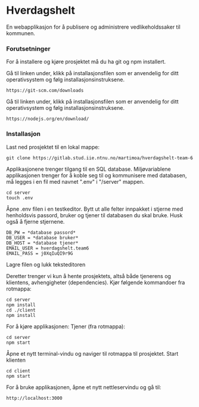 # Hverdagshelt

En webapplikasjon for å publisere og administrere vedlikeholdssaker til kommunen. 

### Forutsetninger

For å installere og kjøre prosjektet må du ha git og npm installert. 

Gå til linken under, klikk på installasjonsfilen som er anvendelig for ditt operativsystem og følg installasjonsinstruksene.
```
https://git-scm.com/downloads
```

Gå til linken under, klikk på installasjonsfilen som er anvendelig for ditt operativsystem og følg installasjonsinstruksene.

```
https://nodejs.org/en/download/
```


### Installasjon

Last ned prosjektet til en lokal mappe:
```
git clone https://gitlab.stud.iie.ntnu.no/martimoa/hverdagshelt-team-6
```

Applikasjonene trenger tilgang til en SQL database. 
Miljøvariablene applikasjonen trenger for å koble seg til og kommunisere med databasen, må legges i en fil med navnet ".env" i "/server" mappen.

```
cd server
touch .env
```

Åpne .env filen i en testkeditor.
Bytt ut alle felter innpakket i stjerne med henholdsvis passord, bruker og tjener til databasen du skal bruke. 
Husk også å fjerne stjernene.
```
DB_PW = *database passord*
DB_USER = *database bruker*
DB_HOST = *database tjener*
EMAIL_USER = hverdagshelt.team6
EMAIL_PASS = j0XqIuQI9r9G
```
Lagre filen og lukk teksteditoren

Deretter trenger vi kun å hente prosjektets, altså både tjenerens og klientens, avhengigheter (dependencies). 
Kjør følgende kommandoer fra rotmappa:
```
cd server
npm install
cd ./client
npm install
```

For å kjøre applikasjonen:
Tjener (fra rotmappa):

```
cd server
npm start
```
Åpne et nytt terminal-vindu og naviger til rotmappa til prosjektet.
Start klienten
```
cd client
npm start
```

For å bruke applikasjonen, åpne et nytt nettleservindu og gå til:
```
http://localhost:3000
```

